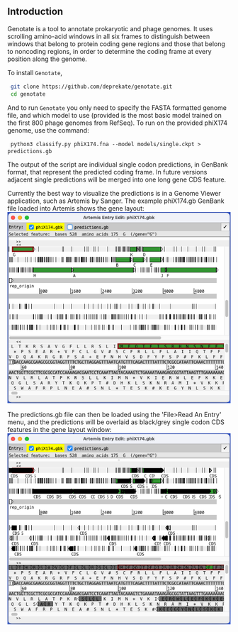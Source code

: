 
Introduction
------------

Genotate is a tool to annotate prokaryotic and phage genomes.  It uses scrolling amino-acid
windows in all six frames to distinguish between windows that belong to protein coding gene
regions and those that belong to noncoding regions, in order to determine the coding frame
at every position along the genome.

To install `Genotate`,
```sh
 git clone https://github.com/deprekate/genotate.git
 cd genotate
```

And to run `Genotate` you only need to specify the FASTA formatted genome file, and which
model to use (provided is the most basic model trained on the first 800 phage genomes from
RefSeq). To run on the provided phiX174 genome, use the command:
```
 python3 classify.py phiX174.fna --model models/single.ckpt > predictions.gb
```

The output of the script are individual single codon predictions, in GenBank format, that
represent the predicted coding frame.  In future versions adjacent single predictions will
be merged into one long gene CDS feature.


Currently the best way to visualize the predictions is in a Genome Viewer application, such
as Artemis by Sanger. The example phiX174.gb GenBank file loaded into Artemis shows the 
gene layout:
![](https://github.com/deprekate/genotate/blob/main/src/genes.png)

The predictions.gb file can then be loaded using the 'File>Read An Entry' menu, and the
predictions will be overlaid as black/grey single codon CDS features in the gene layout
window:
![](https://github.com/deprekate/genotate/blob/main/src/predictions.png)
